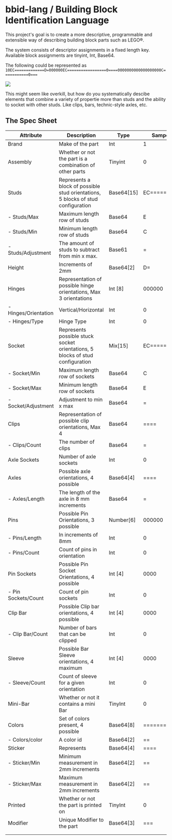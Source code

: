 # bbid-lang / Building Block Identification Language

This project's goal is to create a more descriptive, programmable and extensible way of describing building block parts such as LEGO&reg;.

The system consists of descriptor assignments in a fixed length key. Available block assignments are tinyint, Int, Base64.

The following could be represented as `10EC=============D=000000EC=================0====0000000000000000000C===========0===`

<img src="http://img.bricklink.com/ItemImage/PL/3001.png" />

This might seem like overkill, but how do you systematically descibe elements that combine a variety of propertie more than studs and the ability to socket with other studs. Like clips, bars, technic-style axles, etc.

## The Spec Sheet

| Attribute            | Description                                                                      | Type       | Sampe Value     |
|----------------------|----------------------------------------------------------------------------------|------------|-----------------|
| Brand                | Make of the part                                                                 | Int        | 1               |
| Assembly             | Whether or not the part is a combination of other parts                          | Tinyint    | 0               |
| Studs                | Represents a block of possible stud orientations, 5 blocks of stud configuration | Base64[15] | EC============= |
| - Studs/Max          | Maximum length row of studs                                                      | Base64     | E               |
| - Studs/Min          | Minimum length row of studs                                                      | Base64     | C               |
| - Studs/Adjustment   | The amount of studs to subtract from min x max.                                  | Base61     | =               |
| Height               | Increments of 2mm                                                                | Base64[2]  | D=              |
| Hinges               | Representation of possible hinge orientations, Max 3 orientations                | Int   [8]  | 000000          |
| - Hinges/Orientation | Vertical/Horizontal                                                              | Int        | 0               |
| - Hinges/Type        | Hinge Type                                                                       | Int        | 0               |
| Socket               | Represents possible stuck socket orientations, 5 blocks of stud configuration    | Mix[15]    | EC============= |
| - Socket/Min         | Maximum length row of sockets                                                    | Base64     | C               |
| - Socket/Max         | Minimum length row of sockets                                                    | Base64     | E               |
| - Socket/Adjustment  | Adjustment to min x max                                                          | Base64     | =               |
| Clips                | Representation of possible clip orientations, Max 4                              | Base64     | ====            |
| - Clips/Count        | The number of clips                                                              | Base64     | =               |
| Axle Sockets         | Number of axle sockets                                                           | Int        | 0               |
| Axles                | Possible axle orientations, 4 possible                                           | Base64[4]  | ====            |
| - Axles/Length       | The length of the axle in 8 mm increments                                        | Base64     | =               |
| Pins                 | Possible Pin Orientations, 3 possible                                            | Number[6]  | 000000          |
| - Pins/Length        | In increments of 8mm                                                             | Int        | 0               |
| - Pins/Count         | Count of pins in orientation                                                     | Int        | 0               |
| Pin Sockets          | Possible Pin Socket Orientations, 4 possible                                     | Int   [4]  | 0000            |
| - Pin Sockets/Count  | Count of pin sockets                                                             | Int        | 0               |
| Clip Bar             | Possible Clip bar orientations, 4 possible                                       | Int   [4]  | 0000            |
| - Clip Bar/Count     | Number of bars that can be clipped                                               | Int        | 0               |
| Sleeve               | Possible Bar Sleeve orientations, 4 maximum                                      | Int   [4]  | 0000            |
| - Sleeve/Count       | Count of sleeve for a given orientation                                          | Int        | 0               |
| Mini-Bar             | Whether or not it contains a mini Bar                                            | TinyInt    | 0               |
| Colors               | Set of colors present, 4 possible                                                | Base64[8]  | ========        |
| - Colors/color       | A color id                                                                       | Base64[2]  | ==              |
| Sticker              | Represents                                                                       | Base64[4]  | ====            |
| - Sticker/Min        | Minimum measurement in 2mm increments                                            | Base64[2]  | ==              |
| - Sticker/Max        | Maximum measurement in 2mm increments                                            | Base64[2]  | ==              |
| Printed              | Whether or not the part is printed on                                            | TinyInt    | 0               |
| Modifier             | Unique Modifier to the part                                                      | Base64[3]  | ===             |
|                      |                                                                                  |            |                 |
|                      |                                                                                  |            |                 |
